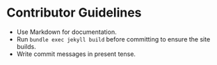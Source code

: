 # Contributor Guidelines

- Use Markdown for documentation.
- Run `bundle exec jekyll build` before committing to ensure the site builds.
- Write commit messages in present tense.
